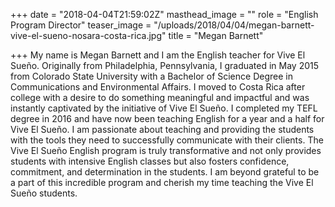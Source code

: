 +++
date = "2018-04-04T21:59:02Z"
masthead_image = ""
role = "English Program Director"
teaser_image = "/uploads/2018/04/04/megan-barnett-vive-el-sueno-nosara-costa-rica.jpg"
title = "Megan Barnett"

+++
My name is Megan Barnett and I am the English teacher for Vive El Sueño. Originally from Philadelphia, Pennsylvania, I graduated in May 2015 from Colorado State University with a Bachelor of Science Degree in Communications and Environmental Affairs. I moved to Costa Rica after college with a desire to do something meaningful and impactful and was instantly captivated by the initiative of Vive El Sueño. I completed my TEFL degree in 2016 and have now been teaching English for a year and a half for Vive El Sueño. I am passionate about teaching and providing the students with the tools they need to successfully communicate with their clients. The Vive El Sueño English program is truly transformative and not only provides students with intensive English classes but also fosters confidence, commitment, and determination in the students. I am beyond grateful to be a part of this incredible program and cherish my time teaching the Vive El Sueño students.